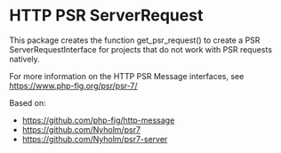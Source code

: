 # HTTP PSR ServerRequest

This package creates the function get_psr_request() to create a PSR ServerRequestInterface for projects
that do not work with PSR requests natively.

For more information on the HTTP PSR Message interfaces, see https://www.php-fig.org/psr/psr-7/

Based on:
- https://github.com/php-fig/http-message
- https://github.com/Nyholm/psr7
- https://github.com/Nyholm/psr7-server
